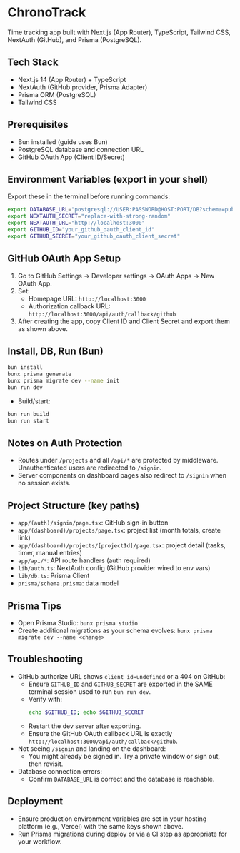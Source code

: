 # ChronoTrack

Time tracking app built with Next.js (App Router), TypeScript, Tailwind CSS, NextAuth (GitHub), and Prisma (PostgreSQL).

## Tech Stack
- Next.js 14 (App Router) + TypeScript
- NextAuth (GitHub provider, Prisma Adapter)
- Prisma ORM (PostgreSQL)
- Tailwind CSS

## Prerequisites
- Bun installed (guide uses Bun)
- PostgreSQL database and connection URL
- GitHub OAuth App (Client ID/Secret)

## Environment Variables (export in your shell)
Export these in the terminal before running commands:

```bash
export DATABASE_URL="postgresql://USER:PASSWORD@HOST:PORT/DB?schema=public"
export NEXTAUTH_SECRET="replace-with-strong-random"
export NEXTAUTH_URL="http://localhost:3000"
export GITHUB_ID="your_github_oauth_client_id"
export GITHUB_SECRET="your_github_oauth_client_secret"
```

## GitHub OAuth App Setup
1. Go to GitHub Settings → Developer settings → OAuth Apps → New OAuth App.
2. Set:
   - Homepage URL: `http://localhost:3000`
   - Authorization callback URL: `http://localhost:3000/api/auth/callback/github`
3. After creating the app, copy Client ID and Client Secret and export them as shown above.

## Install, DB, Run (Bun)
```bash
bun install
bunx prisma generate
bunx prisma migrate dev --name init
bun run dev
```

- Build/start:
```bash
bun run build
bun run start
```

## Notes on Auth Protection
- Routes under `/projects` and all `/api/*` are protected by middleware. Unauthenticated users are redirected to `/signin`.
- Server components on dashboard pages also redirect to `/signin` when no session exists.

## Project Structure (key paths)
- `app/(auth)/signin/page.tsx`: GitHub sign-in button
- `app/(dashboard)/projects/page.tsx`: project list (month totals, create link)
- `app/(dashboard)/projects/[projectId]/page.tsx`: project detail (tasks, timer, manual entries)
- `app/api/*`: API route handlers (auth required)
- `lib/auth.ts`: NextAuth config (GitHub provider wired to env vars)
- `lib/db.ts`: Prisma Client
- `prisma/schema.prisma`: data model

## Prisma Tips
- Open Prisma Studio: `bunx prisma studio`
- Create additional migrations as your schema evolves: `bunx prisma migrate dev --name <change>`

## Troubleshooting
- GitHub authorize URL shows `client_id=undefined` or a 404 on GitHub:
  - Ensure `GITHUB_ID` and `GITHUB_SECRET` are exported in the SAME terminal session used to run `bun run dev`.
  - Verify with:
    ```bash
    echo $GITHUB_ID; echo $GITHUB_SECRET
    ```
  - Restart the dev server after exporting.
  - Ensure the GitHub OAuth callback URL is exactly `http://localhost:3000/api/auth/callback/github`.
- Not seeing `/signin` and landing on the dashboard:
  - You might already be signed in. Try a private window or sign out, then revisit.
- Database connection errors:
  - Confirm `DATABASE_URL` is correct and the database is reachable.

## Deployment
- Ensure production environment variables are set in your hosting platform (e.g., Vercel) with the same keys shown above.
- Run Prisma migrations during deploy or via a CI step as appropriate for your workflow.
